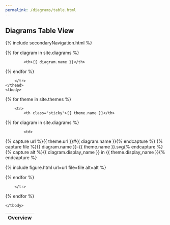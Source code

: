 ```yaml
---
permalink: /diagrams/table.html
---
```

## Diagrams Table View

{% include secondaryNavigation.html %}

<table class="image-gallery">
    <thead class="sticky">
        <tr>
            <th>Overview</th>

{% for diagram in site.diagrams %}

            <th>{{ diagram.name }}</th>

{% endfor %}

        </tr>
    </thead>
    <tbody>

{% for theme in site.themes %}

        <tr>
            <th class="sticky">{{ theme.name }}</th>

{% for diagram in site.diagrams %}


            <td>
{% capture url %}{{ theme.url }}#{{ diagram.name }}{% endcapture %}
{% capture file %}{{ diagram.name }}-{{ theme.name }}.svg{% endcapture %}
{% capture alt %}{{ diagram.display_name }} in {{ theme.display_name }}{% endcapture %}

{% include figure.html url=url file=file alt=alt %}
            </td>

{% endfor %}

        </tr>

{% endfor %}

    </tbody>
</table>
